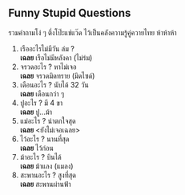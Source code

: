 ## Funny Stupid Questions

รวมคำถามโง่ ๆ ตึ่งโป๊ะแช่แว๊ด ไว้เป็นคลังความรู้คู่ควายไทย ห้าห้าห้า  

1. เรืออะไรไม่มีวัน ล่ม ?  
   **เฉลย** เรือไม่มีหลังคา (ไม่ร่ม)  
2. จรวดอะไร ? หาไม่เจอ  
   **เฉลย** จรวดมิดทราย (มิดไซด์)  
3. เดือนอะไร ? นับได้ 32 วัน  
   **เฉลย** เดือนกว่า ๆ  
4. ปูอะไร ? มี 4 ขา  
   **เฉลย** ปู...ม้า  
5. แม่อะไร ? น่าตกใจสุด  
   **เฉลย** <ยังไม่เจอเฉลย>  
6. ไว้อะไร ? นานที่สุด  
   **เฉลย** ไว้ก่อน  
7. ม้าอะไร ? บินได้  
   **เฉลย** ม้าแลง (แมลง)  
8. สะพานอะไร ? สูงที่สุด  
   **เฉลย** สะพานผ่านฟ้า  
